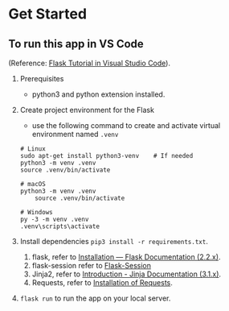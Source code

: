 # Get Started

## To run this app in VS Code
(Reference: [Flask Tutorial in Visual Studio Code](https://code.visualstudio.com/docs/python/tutorial-flask)).

1. Prerequisites
   - python3 and python extension installed.

2. Create project environment for the Flask
    - use the following command to create and activate virtual environment named `.venv`
    ```
    # Linux
    sudo apt-get install python3-venv    # If needed
    python3 -m venv .venv
    source .venv/bin/activate

    # macOS
    python3 -m venv .venv
        source .venv/bin/activate

    # Windows
    py -3 -m venv .venv
    .venv\scripts\activate
    ```
3. Install dependencies `pip3 install -r requirements.txt`.
   1. flask, refer to [Installation — Flask Documentation (2.2.x)](https://flask.palletsprojects.com/en/2.2.x/installation/).
   2. flask-session refer to [Flask-Session](https://flask-session.readthedocs.io/en/latest/)
   3. Jinja2, refer to [Introduction - Jinja Documentation (3.1.x)](https://jinja.palletsprojects.com/en/3.1.x/intro/#installation).
   4. Requests, refer to [Installation of Requests](https://requests.readthedocs.io/en/latest/user/install/).
   
4. `flask run` to run the app on your local server.